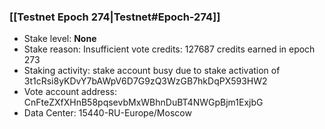 ### [[Testnet Epoch 274|Testnet#Epoch-274]]
* Stake level: **None**
* Stake reason: Insufficient vote credits: 127687 credits earned in epoch 273
* Staking activity: stake account busy due to stake activation of 3t1cRsi8yKDvY7bAWpV6D7G9zQ3WzGB7hkDqPX593HW2
* Vote account address: CnFteZXfXHnB58pqsevbMxWBhnDuBT4NWGpBjm1ExjbG
* Data Center: 15440-RU-Europe/Moscow
